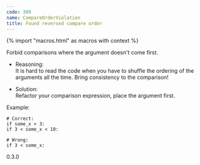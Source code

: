 ```yaml
---
code: 309
name: CompareOrderViolation
title: Found reversed compare order
---
```


{% import "macros.html" as macros with context %}

Forbid comparisons where the argument doesn't come first.

  - Reasoning:  
    It is hard to read the code when you have to shuffle the ordering of
    the arguments all the time. Bring consistency to the comparison\!

  - Solution:  
    Refactor your comparison expression, place the argument first.

Example:

    # Correct:
    if some_x > 3:
    if 3 < some_x < 10:
    
    # Wrong:
    if 3 < some_x:

<div class="versionadded">

0.3.0

</div>
